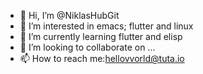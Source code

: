 - 👋 Hi, I’m @NiklasHubGit
- 👀 I’m interested in emacs; flutter and linux
- 🌱 I’m currently learning flutter and elisp
- 💞️ I’m looking to collaborate on ...
- 📫 How to reach me:hellovvorld@tuta.io

<!---
NiklasHubGit/NiklasHubGit is a ✨ special ✨ repository because its `README.md` (this file) appears on your GitHub profile.
You can click the Preview link to take a look at your changes.
--->
